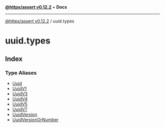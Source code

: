 [**@httpx/assert v0.12.2**](../README.md) • **Docs**

***

[@httpx/assert v0.12.2](../README.md) / uuid.types

# uuid.types

## Index

### Type Aliases

- [Uuid](type-aliases/Uuid.md)
- [UuidV1](type-aliases/UuidV1.md)
- [UuidV3](type-aliases/UuidV3.md)
- [UuidV4](type-aliases/UuidV4.md)
- [UuidV5](type-aliases/UuidV5.md)
- [UuidV7](type-aliases/UuidV7.md)
- [UuidVersion](type-aliases/UuidVersion.md)
- [UuidVersionOrNumber](type-aliases/UuidVersionOrNumber.md)
